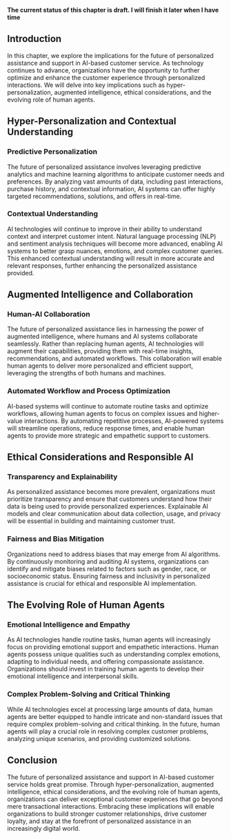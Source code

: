 **The current status of this chapter is draft. I will finish it later when I have time**

Introduction
------------

In this chapter, we explore the implications for the future of personalized assistance and support in AI-based customer service. As technology continues to advance, organizations have the opportunity to further optimize and enhance the customer experience through personalized interactions. We will delve into key implications such as hyper-personalization, augmented intelligence, ethical considerations, and the evolving role of human agents.

Hyper-Personalization and Contextual Understanding
--------------------------------------------------

### Predictive Personalization

The future of personalized assistance involves leveraging predictive analytics and machine learning algorithms to anticipate customer needs and preferences. By analyzing vast amounts of data, including past interactions, purchase history, and contextual information, AI systems can offer highly targeted recommendations, solutions, and offers in real-time.

### Contextual Understanding

AI technologies will continue to improve in their ability to understand context and interpret customer intent. Natural language processing (NLP) and sentiment analysis techniques will become more advanced, enabling AI systems to better grasp nuances, emotions, and complex customer queries. This enhanced contextual understanding will result in more accurate and relevant responses, further enhancing the personalized assistance provided.

Augmented Intelligence and Collaboration
----------------------------------------

### Human-AI Collaboration

The future of personalized assistance lies in harnessing the power of augmented intelligence, where humans and AI systems collaborate seamlessly. Rather than replacing human agents, AI technologies will augment their capabilities, providing them with real-time insights, recommendations, and automated workflows. This collaboration will enable human agents to deliver more personalized and efficient support, leveraging the strengths of both humans and machines.

### Automated Workflow and Process Optimization

AI-based systems will continue to automate routine tasks and optimize workflows, allowing human agents to focus on complex issues and higher-value interactions. By automating repetitive processes, AI-powered systems will streamline operations, reduce response times, and enable human agents to provide more strategic and empathetic support to customers.

Ethical Considerations and Responsible AI
-----------------------------------------

### Transparency and Explainability

As personalized assistance becomes more prevalent, organizations must prioritize transparency and ensure that customers understand how their data is being used to provide personalized experiences. Explainable AI models and clear communication about data collection, usage, and privacy will be essential in building and maintaining customer trust.

### Fairness and Bias Mitigation

Organizations need to address biases that may emerge from AI algorithms. By continuously monitoring and auditing AI systems, organizations can identify and mitigate biases related to factors such as gender, race, or socioeconomic status. Ensuring fairness and inclusivity in personalized assistance is crucial for ethical and responsible AI implementation.

The Evolving Role of Human Agents
---------------------------------

### Emotional Intelligence and Empathy

As AI technologies handle routine tasks, human agents will increasingly focus on providing emotional support and empathetic interactions. Human agents possess unique qualities such as understanding complex emotions, adapting to individual needs, and offering compassionate assistance. Organizations should invest in training human agents to develop their emotional intelligence and interpersonal skills.

### Complex Problem-Solving and Critical Thinking

While AI technologies excel at processing large amounts of data, human agents are better equipped to handle intricate and non-standard issues that require complex problem-solving and critical thinking. In the future, human agents will play a crucial role in resolving complex customer problems, analyzing unique scenarios, and providing customized solutions.

Conclusion
----------

The future of personalized assistance and support in AI-based customer service holds great promise. Through hyper-personalization, augmented intelligence, ethical considerations, and the evolving role of human agents, organizations can deliver exceptional customer experiences that go beyond mere transactional interactions. Embracing these implications will enable organizations to build stronger customer relationships, drive customer loyalty, and stay at the forefront of personalized assistance in an increasingly digital world.
